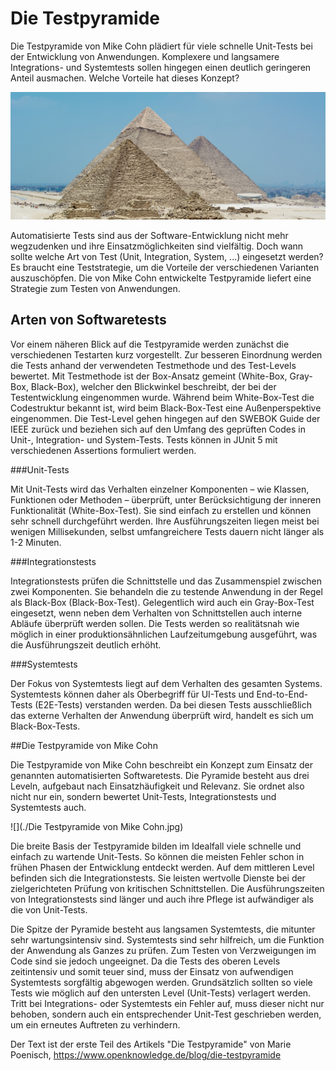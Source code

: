 # Die Testpyramide

Die Testpyramide von Mike Cohn plädiert für viele schnelle Unit-Tests bei der Entwicklung von Anwendungen. Komplexere und langsamere Integrations- und Systemtests sollen hingegen einen deutlich geringeren Anteil ausmachen. Welche Vorteile hat dieses Konzept?

![](./Titelfoto_Testpyramide.jpg)

Automatisierte Tests sind aus der Software-Entwicklung nicht mehr wegzudenken und ihre Einsatzmöglichkeiten sind vielfältig. Doch wann sollte welche Art von Test (Unit, Integration, System, ...) eingesetzt werden? Es braucht eine Teststrategie, um die Vorteile der verschiedenen Varianten auszuschöpfen. Die von Mike Cohn entwickelte Testpyramide liefert eine Strategie zum Testen von Anwendungen.
## Arten von Softwaretests 

Vor einem näheren Blick auf die Testpyramide werden zunächst die verschiedenen Testarten kurz vorgestellt. Zur besseren Einordnung werden die Tests anhand der verwendeten Testmethode und des Test-Levels bewertet. Mit Testmethode ist der Box-Ansatz gemeint (White-Box, Gray-Box, Black-Box), welcher den Blickwinkel beschreibt, der bei der Testentwicklung eingenommen wurde. Während beim White-Box-Test die Codestruktur bekannt ist, wird beim Black-Box-Test eine Außenperspektive eingenommen. Die Test-Level gehen hingegen auf den SWEBOK Guide der IEEE zurück und beziehen sich auf den Umfang des geprüften Codes in Unit-, Integration- und System-Tests.
Tests können in JUnit 5 mit verschiedenen Assertions formuliert werden. 

###Unit-Tests

Mit Unit-Tests wird das Verhalten einzelner Komponenten – wie Klassen, Funktionen oder Methoden – überprüft, unter Berücksichtigung der inneren Funktionalität (White-Box-Test). Sie sind einfach zu erstellen und können sehr schnell durchgeführt werden. Ihre Ausführungszeiten liegen meist bei wenigen Millisekunden, selbst umfangreichere Tests dauern nicht länger als 1-2 Minuten.

###Integrationstests

Integrationstests prüfen die Schnittstelle und das Zusammenspiel zwischen zwei Komponenten. Sie behandeln die zu testende Anwendung in der Regel als Black-Box (Black-Box-Test). Gelegentlich wird auch ein Gray-Box-Test eingesetzt, wenn neben dem Verhalten von Schnittstellen auch interne Abläufe überprüft werden sollen. Die Tests werden so realitätsnah wie möglich in einer produktionsähnlichen Laufzeitumgebung ausgeführt, was die Ausführungszeit deutlich erhöht.

###Systemtests

Der Fokus von Systemtests liegt auf dem Verhalten des gesamten Systems. Systemtests können daher als Oberbegriff für UI-Tests und End-to-End-Tests (E2E-Tests) verstanden werden. Da bei diesen Tests ausschließlich das externe Verhalten der Anwendung überprüft wird, handelt es sich um Black-Box-Tests.

##Die Testpyramide von Mike Cohn

Die Testpyramide von Mike Cohn beschreibt ein Konzept zum Einsatz der genannten automatisierten Softwaretests. Die Pyramide besteht aus drei Leveln, aufgebaut nach Einsatzhäufigkeit und Relevanz. Sie ordnet also nicht nur ein, sondern bewertet Unit-Tests, Integrationstests und Systemtests auch. 

![](./Die Testpyramide von Mike Cohn.jpg)

Die breite Basis der Testpyramide bilden im Idealfall viele schnelle und einfach zu wartende Unit-Tests. So können die meisten Fehler schon in frühen Phasen der Entwicklung entdeckt werden. Auf dem mittleren Level befinden sich die Integrationstests. Sie leisten wertvolle Dienste bei der zielgerichteten Prüfung von kritischen Schnittstellen. Die Ausführungszeiten von Integrationstests sind länger und auch ihre Pflege ist aufwändiger als die von Unit-Tests.

Die Spitze der Pyramide besteht aus langsamen Systemtests, die mitunter sehr wartungsintensiv sind. Systemtests sind sehr hilfreich, um die Funktion der Anwendung als Ganzes zu prüfen. Zum Testen von Verzweigungen im Code sind sie jedoch ungeeignet. Da die Tests des oberen Levels zeitintensiv und somit teuer sind, muss der Einsatz von aufwendigen Systemtests sorgfältig abgewogen werden. Grundsätzlich sollten so viele Tests wie möglich auf den untersten Level (Unit-Tests) verlagert werden. Tritt bei Integrations- oder Systemtests ein Fehler auf, muss dieser nicht nur behoben, sondern auch ein entsprechender Unit-Test geschrieben werden, um ein erneutes Auftreten zu verhindern.

Der Text ist der erste Teil des Artikels "Die Testpyramide" von Marie Poenisch, https://www.openknowledge.de/blog/die-testpyramide